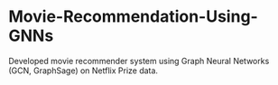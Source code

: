 # Movie-Recommendation-Using-GNNs
Developed movie recommender system using Graph Neural Networks (GCN, GraphSage) on Netflix Prize data.
